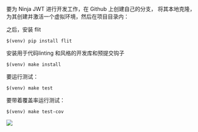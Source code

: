 
要为 Ninja JWT 进行开发工作，在 Github 上创建自己的分支，
将其本地克隆，为其创建并激活一个虚拟环境，然后在项目目录内：

之后，安装 flit

```shell
$(venv) pip install flit
```

安装用于代码linting 和风格的开发库和预提交钩子

```shell
$(venv) make install
```

要运行测试：

```shell
$(venv) make test
```

要带着覆盖率运行测试：

```shell
$(venv) make test-cov
```

<img style="object-fit: cover; object-position: 50% 50%;" loading="lazy" fetchpriority="auto" aria-hidden="true" draggable="false" src="https://picsum.photos/825/47.jpg">
